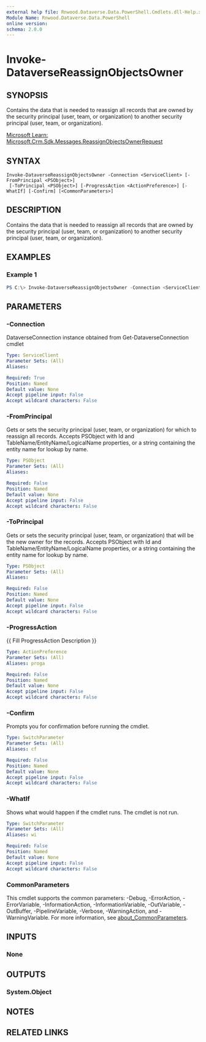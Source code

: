 ```yaml
---
external help file: Rnwood.Dataverse.Data.PowerShell.Cmdlets.dll-Help.xml
Module Name: Rnwood.Dataverse.Data.PowerShell
online version:
schema: 2.0.0
---
```


# Invoke-DataverseReassignObjectsOwner

## SYNOPSIS
Contains the data that is needed to reassign all records that are owned by the security principal (user, team, or organization) to another security principal (user, team, or organization).

[Microsoft Learn: Microsoft.Crm.Sdk.Messages.ReassignObjectsOwnerRequest](https://learn.microsoft.com/dotnet/api/Microsoft.Crm.Sdk.Messages.ReassignObjectsOwnerRequest)

## SYNTAX

```
Invoke-DataverseReassignObjectsOwner -Connection <ServiceClient> [-FromPrincipal <PSObject>]
 [-ToPrincipal <PSObject>] [-ProgressAction <ActionPreference>] [-WhatIf] [-Confirm] [<CommonParameters>]
```

## DESCRIPTION
Contains the data that is needed to reassign all records that are owned by the security principal (user, team, or organization) to another security principal (user, team, or organization).

## EXAMPLES

### Example 1
```powershell
PS C:\> Invoke-DataverseReassignObjectsOwner -Connection <ServiceClient> -FromPrincipal <PSObject> -ToPrincipal <PSObject>
```

## PARAMETERS

### -Connection
DataverseConnection instance obtained from Get-DataverseConnection cmdlet

```yaml
Type: ServiceClient
Parameter Sets: (All)
Aliases:

Required: True
Position: Named
Default value: None
Accept pipeline input: False
Accept wildcard characters: False
```

### -FromPrincipal
Gets or sets the security principal (user, team, or organization) for which to reassign all records. Accepts PSObject with Id and TableName/EntityName/LogicalName properties, or a string containing the entity name for lookup by name.

```yaml
Type: PSObject
Parameter Sets: (All)
Aliases:

Required: False
Position: Named
Default value: None
Accept pipeline input: False
Accept wildcard characters: False
```

### -ToPrincipal
Gets or sets the security principal (user, team, or organization) that will be the new owner for the records. Accepts PSObject with Id and TableName/EntityName/LogicalName properties, or a string containing the entity name for lookup by name.

```yaml
Type: PSObject
Parameter Sets: (All)
Aliases:

Required: False
Position: Named
Default value: None
Accept pipeline input: False
Accept wildcard characters: False
```

### -ProgressAction
{{ Fill ProgressAction Description }}

```yaml
Type: ActionPreference
Parameter Sets: (All)
Aliases: proga

Required: False
Position: Named
Default value: None
Accept pipeline input: False
Accept wildcard characters: False
```

### -Confirm
Prompts you for confirmation before running the cmdlet.

```yaml
Type: SwitchParameter
Parameter Sets: (All)
Aliases: cf

Required: False
Position: Named
Default value: None
Accept pipeline input: False
Accept wildcard characters: False
```

### -WhatIf
Shows what would happen if the cmdlet runs. The cmdlet is not run.

```yaml
Type: SwitchParameter
Parameter Sets: (All)
Aliases: wi

Required: False
Position: Named
Default value: None
Accept pipeline input: False
Accept wildcard characters: False
```

### CommonParameters
This cmdlet supports the common parameters: -Debug, -ErrorAction, -ErrorVariable, -InformationAction, -InformationVariable, -OutVariable, -OutBuffer, -PipelineVariable, -Verbose, -WarningAction, and -WarningVariable. For more information, see [about_CommonParameters](http://go.microsoft.com/fwlink/?LinkID=113216).

## INPUTS

### None
## OUTPUTS

### System.Object
## NOTES

## RELATED LINKS
